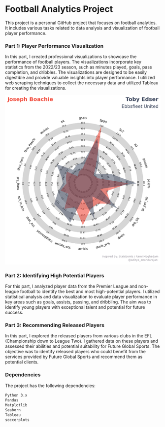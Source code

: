 # Football Analytics Project

This project is a personal GitHub project that focuses on football analytics. It includes various tasks related to data analysis and visualization of football player performance. 


### Part 1: Player Performance Visualization

In this part, I created professional visualizations to showcase the performance of football players. The visualizations incorporate key statistics from the 2022/23 season, such as minutes played, goals, pass completion, and dribbles. The visualizations are designed to be easily digestible and provide valuable insights into player performance. I utilized web scraping techniques to collect the necessary data and utilized Tableau for creating the visualizations.

<img src="img/radar.png">

### Part 2: Identifying High Potential Players

For this part, I analyzed player data from the Premier League and non-league football to identify the best and most high-potential players. I utilized statistical analysis and data visualization to evaluate player performance in key areas such as goals, assists, passing, and dribbling. The aim was to identify young players with exceptional talent and potential for future success.

### Part 3: Recommending Released Players

In this part, I explored the released players from various clubs in the EFL (Championship down to League Two). I gathered data on these players and assessed their abilities and potential suitability for Future Global Sports. The objective was to identify released players who could benefit from the services provided by Future Global Sports and recommend them as potential clients.

### Dependencies

The project has the following dependencies:

    Python 3.x
    Pandas
    Matplotlib
    Seaborn
    Tableau
    soccerplots